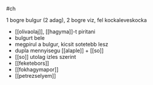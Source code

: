 #ch

1 bogre bulgur (2 adag), 2 bogre viz, fel kockaleveskocka

- [[olivaolaj]], [[hagyma]]-t piritani
- bulgurt bele
- megpirul a bulgur, kicsit sotetebb lesz
- dupla mennyisegu [[alaple]] + [[so]]
- [[so]] utolag izles szerint
- [[feketebors]]
- [[fokhagymapor]]
- [[petrezselyem]]